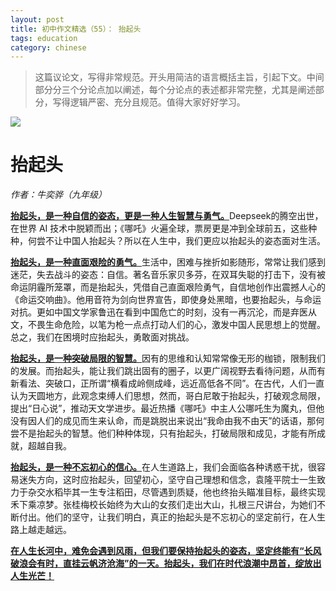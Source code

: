 ```yaml
---
layout: post
title: 初中作文精选（55）： 抬起头
tags: education
category: chinese
---
```


> 这篇议论文，写得非常规范。开头用简洁的语言概括主旨，引起下文。中间部分分三个分论点加以阐述，每个分论点的表述都非常完整，尤其是阐述部分，写得逻辑严密、充分且规范。值得大家好好学习。

![](https://crsando.github.io/images/2025-05-13/export_kva27b.png)

# 抬起头

*作者：牛奕骅（九年级）*

<u>**抬起头，是一种自信的姿态，更是一种人生智慧与勇气。**</u>Deepseek的腾空出世，在世界 AI 技术中脱颖而出；《哪吒》火遍全球，票房更是冲到全球前五，这些种种，何尝不让中国人抬起头？所以在人生中，我们更应以抬起头的姿态面对生活。

<u>**抬起头，是一种直面艰险的勇气。**</u>生活中，困难与挫折如影随形，常常让我们感到迷茫，失去战斗的姿态：自信。著名音乐家贝多芬，在双耳失聪的打击下，没有被命运阴霾所笼罩，而是抬起头，凭借自己直面艰险勇气，自信地创作出震撼人心的《命运交响曲》。他用音符为剑向世界宣告，即使身处黑暗，也要抬起头，与命运对抗。更如中国文学家鲁迅在看到中国危亡的时刻，没有一再沉沦，而是弃医从文，不畏生命危险，以笔为枪一点点打动人们的心，激发中国人民思想上的觉醒。总之，我们在困境时应抬起头，勇敢面对挑战。

<u>**抬起头，是一种突破局限的智慧。**</u>因有的思维和认知常常像无形的枷锁，限制我们的发展。而抬起头，能让我们跳出固有的圈子，以更广阔视野去看待问题，从而有新看法、突破口，正所谓“横看成岭侧成峰，远近高低各不同”。在古代，人们一直认为天圆地方，此观念束缚人们思想，然而，哥白尼敢于抬起头，打破观念局限，提出“日心说”，推动天文学进步。最近热播《哪吒》中主人公哪吒生为魔丸，但他没有因人们的成见而生来认命，而是跳脱出来说出“我命由我不由天”的话语，那何尝不是抬起头的智慧。他们种种体现，只有抬起头，打破局限和成见，才能有所成就，超越自我。

<u>**抬起头，是一种不忘初心的信心。**</u>在人生道路上，我们会面临各种诱惑干扰，很容易迷失方向，这时应抬起头，回望初心，坚守自己理想和信念，袁隆平院士一生致力于杂交水稻毕其一生专注稻田，尽管遇到质疑，他也终抬头瞄准目标，最终实现禾下乘凉梦。张桂梅校长始终为大山的女孩们走出大山，扎根三尺讲台，为她们不断付出。他们的坚守，让我们明白，真正的抬起头是不忘初心的坚定前行，在人生路上越走越远。

<u>**在人生长河中，难免会遇到风雨，但我们要保持抬起头的姿态，坚定终能有“长风破浪会有时，直挂云帆济沧海”的一天。抬起头，我们在时代浪潮中昂首，绽放出人生光芒！**</u>